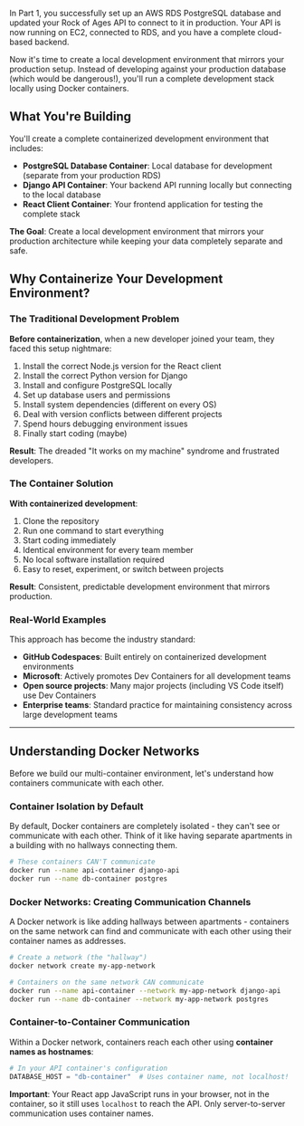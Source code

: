 
In Part 1, you successfully set up an AWS RDS PostgreSQL database and updated your Rock of Ages API to connect to it in production. Your API is now running on EC2, connected to RDS, and you have a complete cloud-based backend.

Now it's time to create a local development environment that mirrors your production setup. Instead of developing against your production database (which would be dangerous!), you'll run a complete development stack locally using Docker containers.

## What You're Building

You'll create a complete containerized development environment that includes:
- **PostgreSQL Database Container**: Local database for development (separate from your production RDS)
- **Django API Container**: Your backend API running locally but connecting to the local database
- **React Client Container**: Your frontend application for testing the complete stack

**The Goal**: Create a local development environment that mirrors your production architecture while keeping your data completely separate and safe.

## Why Containerize Your Development Environment?

### The Traditional Development Problem

**Before containerization**, when a new developer joined your team, they faced this setup nightmare:
1. Install the correct Node.js version for the React client
2. Install the correct Python version for Django
3. Install and configure PostgreSQL locally
4. Set up database users and permissions
5. Install system dependencies (different on every OS)
6. Deal with version conflicts between different projects
7. Spend hours debugging environment issues
8. Finally start coding (maybe)

**Result**: The dreaded "It works on my machine" syndrome and frustrated developers.

### The Container Solution

**With containerized development**:
1. Clone the repository
2. Run one command to start everything
3. Start coding immediately
4. Identical environment for every team member
5. No local software installation required
6. Easy to reset, experiment, or switch between projects

**Result**: Consistent, predictable development environment that mirrors production.

### Real-World Examples

This approach has become the industry standard:
- **GitHub Codespaces**: Built entirely on containerized development environments
- **Microsoft**: Actively promotes Dev Containers for all development teams
- **Open source projects**: Many major projects (including VS Code itself) use Dev Containers
- **Enterprise teams**: Standard practice for maintaining consistency across large development teams

---

## Understanding Docker Networks

Before we build our multi-container environment, let's understand how containers communicate with each other.

### Container Isolation by Default

By default, Docker containers are completely isolated - they can't see or communicate with each other. Think of it like having separate apartments in a building with no hallways connecting them.

```bash
# These containers CAN'T communicate
docker run --name api-container django-api
docker run --name db-container postgres
```

### Docker Networks: Creating Communication Channels

A Docker network is like adding hallways between apartments - containers on the same network can find and communicate with each other using their container names as addresses.

```bash
# Create a network (the "hallway")
docker network create my-app-network

# Containers on the same network CAN communicate
docker run --name api-container --network my-app-network django-api
docker run --name db-container --network my-app-network postgres
```

### Container-to-Container Communication

Within a Docker network, containers reach each other using **container names as hostnames**:

```python
# In your API container's configuration
DATABASE_HOST = "db-container"  # Uses container name, not localhost!
```

**Important**: Your React app JavaScript runs in your browser, not in the container, so it still uses `localhost` to reach the API. Only server-to-server communication uses container names.